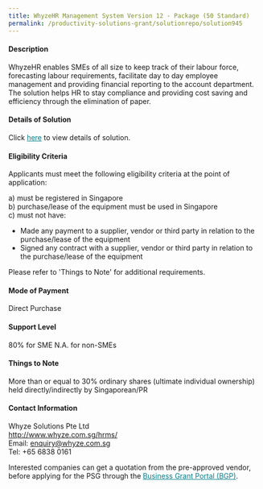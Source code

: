 ```yaml
---
title: WhyzeHR Management System Version 12 - Package (50 Standard)
permalink: /productivity-solutions-grant/solutionrepo/solution945
---
```


#### Description

WhyzeHR enables SMEs of all size to keep track of their labour force, forecasting labour requirements, facilitate day to day employee management and providing financial reporting to the account department. The solution helps HR to stay compliance and providing cost saving and efficiency through the elimination of paper.




#### Details of Solution

Click <a href='https://gb-assist-staging.netlify.app/images/psg/Whyze_Solutions_Annex_3_Part_4.pdf' style='color:#037e8a'>here</a> to view details of solution.

#### Eligibility Criteria

Applicants must meet the following eligibility criteria at the point of application:

a) must be registered in Singapore <br>
b) purchase/lease of the equipment must be used in Singapore <br>
c) must not have:
- Made any payment to a supplier, vendor or third party in relation to the purchase/lease of the equipment
- Signed any contract with a supplier, vendor or third party in relation to the purchase/lease of the equipment

Please refer to 'Things to Note' for additional requirements.

#### Mode of Payment
Direct Purchase

#### Support Level
80% for SME
N.A. for non-SMEs

#### Things to Note
More than or equal to 30% ordinary shares (ultimate individual ownership) held directly/indirectly by Singaporean/PR

#### Contact Information
Whyze Solutions Pte Ltd<br>http://www.whyze.com.sg/hrms/<br>Email: enquiry@whyze.com.sg<br>Tel: +65 6838 0161

Interested companies can get a quotation from the pre-approved vendor, before applying for the PSG through the <a target='_blank' style='color:#037e8a' href='https://www.businessgrants.gov.sg/'>Business Grant Portal (BGP)</a>.

